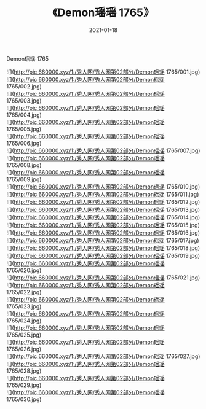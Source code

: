 ﻿---
layout: post
title:  《Demon瑶瑶 1765》
date:   2021-01-18
img: http://pic.660000.xyz/1:/秀人网/秀人网第02部分/Demon瑶瑶 1765/000.jpg
categories: [美女, 清纯, 唯美]
---

Demon瑶瑶 1765

  ![](http://pic.660000.xyz/1:/秀人网/秀人网第02部分/Demon瑶瑶 1765/001.jpg) <br> ![](http://pic.660000.xyz/1:/秀人网/秀人网第02部分/Demon瑶瑶 1765/002.jpg) <br> ![](http://pic.660000.xyz/1:/秀人网/秀人网第02部分/Demon瑶瑶 1765/003.jpg) <br> ![](http://pic.660000.xyz/1:/秀人网/秀人网第02部分/Demon瑶瑶 1765/004.jpg) <br> ![](http://pic.660000.xyz/1:/秀人网/秀人网第02部分/Demon瑶瑶 1765/005.jpg) <br> ![](http://pic.660000.xyz/1:/秀人网/秀人网第02部分/Demon瑶瑶 1765/006.jpg) <br> ![](http://pic.660000.xyz/1:/秀人网/秀人网第02部分/Demon瑶瑶 1765/007.jpg) <br> ![](http://pic.660000.xyz/1:/秀人网/秀人网第02部分/Demon瑶瑶 1765/008.jpg) <br> ![](http://pic.660000.xyz/1:/秀人网/秀人网第02部分/Demon瑶瑶 1765/009.jpg) <br> ![](http://pic.660000.xyz/1:/秀人网/秀人网第02部分/Demon瑶瑶 1765/010.jpg) <br> ![](http://pic.660000.xyz/1:/秀人网/秀人网第02部分/Demon瑶瑶 1765/011.jpg) <br> ![](http://pic.660000.xyz/1:/秀人网/秀人网第02部分/Demon瑶瑶 1765/012.jpg) <br> ![](http://pic.660000.xyz/1:/秀人网/秀人网第02部分/Demon瑶瑶 1765/013.jpg) <br> ![](http://pic.660000.xyz/1:/秀人网/秀人网第02部分/Demon瑶瑶 1765/014.jpg) <br> ![](http://pic.660000.xyz/1:/秀人网/秀人网第02部分/Demon瑶瑶 1765/015.jpg) <br> ![](http://pic.660000.xyz/1:/秀人网/秀人网第02部分/Demon瑶瑶 1765/016.jpg) <br> ![](http://pic.660000.xyz/1:/秀人网/秀人网第02部分/Demon瑶瑶 1765/017.jpg) <br> ![](http://pic.660000.xyz/1:/秀人网/秀人网第02部分/Demon瑶瑶 1765/018.jpg) <br> ![](http://pic.660000.xyz/1:/秀人网/秀人网第02部分/Demon瑶瑶 1765/019.jpg) <br> ![](http://pic.660000.xyz/1:/秀人网/秀人网第02部分/Demon瑶瑶 1765/020.jpg) <br> ![](http://pic.660000.xyz/1:/秀人网/秀人网第02部分/Demon瑶瑶 1765/021.jpg) <br> ![](http://pic.660000.xyz/1:/秀人网/秀人网第02部分/Demon瑶瑶 1765/022.jpg) <br> ![](http://pic.660000.xyz/1:/秀人网/秀人网第02部分/Demon瑶瑶 1765/023.jpg) <br> ![](http://pic.660000.xyz/1:/秀人网/秀人网第02部分/Demon瑶瑶 1765/024.jpg) <br> ![](http://pic.660000.xyz/1:/秀人网/秀人网第02部分/Demon瑶瑶 1765/025.jpg) <br> ![](http://pic.660000.xyz/1:/秀人网/秀人网第02部分/Demon瑶瑶 1765/026.jpg) <br> ![](http://pic.660000.xyz/1:/秀人网/秀人网第02部分/Demon瑶瑶 1765/027.jpg) <br> ![](http://pic.660000.xyz/1:/秀人网/秀人网第02部分/Demon瑶瑶 1765/028.jpg) <br> ![](http://pic.660000.xyz/1:/秀人网/秀人网第02部分/Demon瑶瑶 1765/029.jpg) <br> ![](http://pic.660000.xyz/1:/秀人网/秀人网第02部分/Demon瑶瑶 1765/030.jpg) <br>